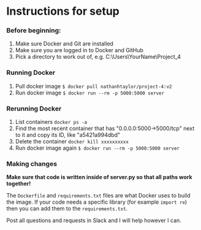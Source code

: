 # Instructions for setup

### Before beginning:
1. Make sure Docker and Git are installed
2. Make sure you are logged in to Docker and GitHub
3. Pick a directory to work out of, e.g. C:\Users\YourName\Project_4

### Running Docker
1. Pull docker image `$ docker pull nathanhtaylor/project-4:v2`
2. Run docker image `$ docker run --rm -p 5000:5000 server`

### Rerunning Docker 
1. List containers `docker ps -a`
2. Find the most recent container that has "0.0.0.0:5000->5000/tcp" next to it and copy its ID, like "a5421a994dbd"
3. Delete the container `docker kill xxxxxxxxxx`
2. Run docker image again `$ docker run --rm -p 5000:5000 server`

### Making changes
**Make sure that code is written inside of server.py so that all paths work together!**

The `Dockerfile` and `requirements.txt` files are what Docker uses to build the image. If your code needs a specific library (for example `import re`)
then you can add them to the `requirements.txt`.

Post all questions and requests in Slack and I will help however I can.
